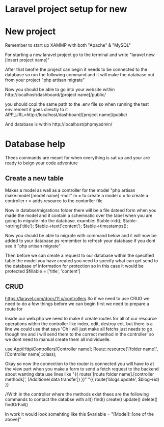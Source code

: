 # Laravel project setup for new


# New project 
Remember to start up XAMMP with both "Apache" & "MySQL"

For starting a new laravel project go to the terminal and write "laravel new [insert project name]"

After that beofre the project can begin it needs to be connected to the database so run the following command and it will make the database out from your project
"php artisan migrate"

Now you should be able to go into your website within 
http://localhost/dashboard/[project name]/public/ 

you should copi the same path to the .env file so when running the test envirement it goes directly to it 
APP_URL=http://localhost/dashboard/[project name]/public/

And database is within 
http://localhost/phpmyadmin/


# Database help
Thees commands are meant for when everything is sat up and your are ready to beign your code adventure

## Create a new table 
Makes a model as well as a controller for the model
"php artisan make:model [model name] -mcr"
m = to create a model
c = to create a controller
r = adds resource to the contorller file

Now in databse/migrations folder there will be a file dateed form when you made the model and it contain a schemnatic over the tabel when you are going to migrate into the database. 
examble:
$table->id();
$table->string('title');
$table->text('content');
$table->timestamps();

Now you should be able to migrate with command below and it will now be added to your database ps remember to refresh your database if you dont see it 
"php artisan migrate"

Then before we can create a request to our database within the specified table the model you have created you need to specify what can get send to the database of information for protection so in this case it would be 
protected $fillable = ['title', 'content']

## CRUD
https://laravel.com/docs/11.x/controllers
So if we need to use CRUD we need to do a few things before we can begin first we need to prepare a route for 

Inside our web.php we need to make it create routes for all of our resource operations within the controller like index, edit, destroy ect. but there is a line we could use that says 'Oh i will just make all fetchs just needs to go though me and i will send them to the correct method in the controller' so we dont need to manual create them all individuelle.

use App\Http\Controllers\[Controller name];
Route::resource('[folder name]', [Controller name]::class);

Okay so now the connection to the router is connected you will have to at the view part when you make a form to send a fetch request to the backend about wanting data use lines like
"{{ route('[route folder name].[controller methods]', [Additionel data transfer]) }}"
"{{ route('blogs.update', $blog->id) }}

//With in the controller where the methods exist thees are the following commands to contact the databse with
all()
find()
create()
update()
delete()
findOrFail()

In work it would look somehting like this
$variable = "[Model]::[one of the above]" 

